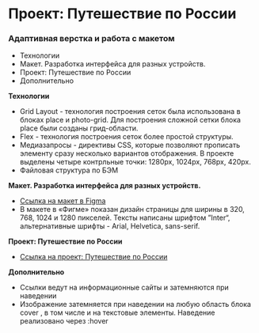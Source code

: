 # Проект: Путешествие по России

### Адаптивная верстка и работа с макетом
* Технологии
* Макет. Разработка интерфейса для разных устройств.
* Проект: Путешествие по России
* Дополнительно

**Технологии**

* Grid Layout - технология построения сеток была использована в блоках place и photo-grid. Для построения сложной сетки блока place были созданы грид-области.
* Flex - технология построения сеток более простой структуры. 
* Медиазапросы - директивы CSS, которые позволяют прописать элементу сразу несколько вариантов отображения. В проекте выделены четыре контрльные точки: 1280px, 1024px, 768px, 420px.
* Файловая структура по БЭМ


**Макет. Разработка интерфейса для разных устройств.**

* [Ссылка на макет в Figma](https://www.figma.com/file/5S2WSbEFL6awjVWJ0NWL8Q/Sprint-3_-Russia-_-desktop-mobile?node-id=28503%3A0)
* В макете в «Фигме» показан дизайн страницы для ширины в 320, 768, 1024 и 1280 пикселей. Тексты написаны шрифтом ”Inter“, альтернативные шрифты - Arial, Helvetica, sans-serif.


**Проект: Путешествие по России**

* [Ссылка на проект: Путешествие по России](https://www.figma.com/file/5S2WSbEFL6awjVWJ0NWL8Q/Sprint-3_-Russia-_-desktop-mobile?node-id=28503%3A0)

**Дополнительно**

* Ссылки ведут на информационные сайты и затемняются при наведении 
* Изображение затемняется при наведении на любую область блока cover , в том числе и на текстовые элементы. Наведение реализовано через :hover


